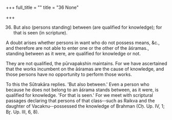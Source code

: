 +++
full_title = ""
title = "36 None"

+++


36. But also (persons standing) between (are qualified for knowledge); for that is seen (in scripture).

A doubt arises whether persons in want who do not possess means, &c., and therefore are not able to enter one or the other of the āśramas., standing between as it were, are qualified for knowledge or not.

They are not qualified, the pūrvapakshin maintains. For we have ascertained that the works incumbent on the āśramas are the cause of knowledge, and those persons have no opportunity to perform those works.

To this the Sūtrakāra replies. 'But also between.' Even a person who because he does not belong to an āśrama stands between, as it were, is qualified for knowledge. 'For that is seen.' For we meet with scriptural passages declaring that persons of that class--such as Raikva and the daughter of Vacaknu--possessed the knowledge of Brahman (Cḥ. Up. IV, 1; Br̥. Up. III, 6, 8).

